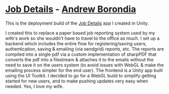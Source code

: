 # [Job Details](https://cleaner-job-details.netlify.app/) - [Andrew Borondia](https://aborondia.netlify.app/projects)

This is the deployment build of the [Job Details](https://cleaner-job-details.netlify.app/) app I created in Unity.

I created this to replace a paper based job reporting system used by my wife's work so she wouldn't have to travel to the office as much. I set up a backend which includes the entire flow for registering/saving users, authentication, saving & emailing (via sendgrid) reports, etc. The reports are compiled into a single pdf via a custom implementation of sharpPDF that converts the pdf into a filestream & attaches it to the emails without the need to save it on the users system (to avoid issues with WebGL & make the emailing process simpler for the end user). The frontend is a Unity app built using the UI Toolkit. I decided to go for a WebGL build to simplify getting started for new users, and to make pushing updates very easy when needed. Yes, I love my wife.
